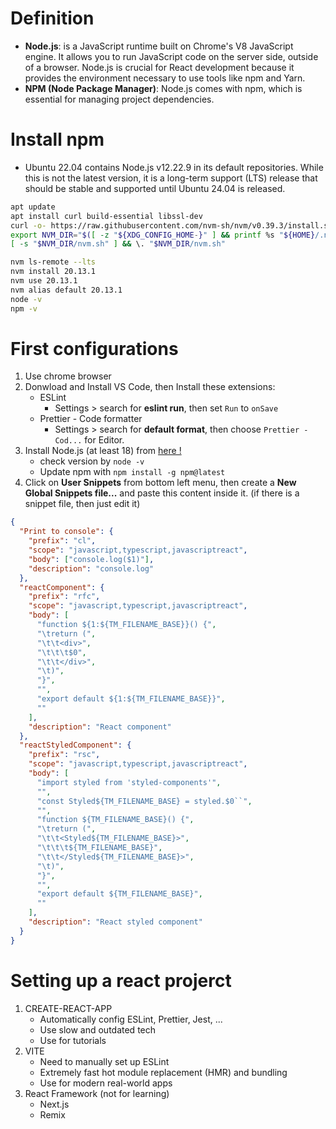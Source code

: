 # Definition
- **Node.js**: is a JavaScript runtime built on Chrome's V8 JavaScript engine. It allows you to run JavaScript code on the server side, outside of a browser. Node.js is crucial for React development because it provides the environment necessary to use tools like npm and Yarn.
- **NPM (Node Package Manager)**: Node.js comes with npm, which is essential for managing project dependencies.


# Install npm
- Ubuntu 22.04 contains Node.js v12.22.9 in its default repositories. While this is not the latest version, it is a long-term support (LTS) release that should be stable and supported until Ubuntu 24.04 is released.
```bash
apt update
apt install curl build-essential libssl-dev
curl -o- https://raw.githubusercontent.com/nvm-sh/nvm/v0.39.3/install.sh | bash
export NVM_DIR="$([ -z "${XDG_CONFIG_HOME-}" ] && printf %s "${HOME}/.nvm" || printf %s "${XDG_CONFIG_HOME}/nvm")"
[ -s "$NVM_DIR/nvm.sh" ] && \. "$NVM_DIR/nvm.sh"

nvm ls-remote --lts
nvm install 20.13.1
nvm use 20.13.1
nvm alias default 20.13.1
node -v
npm -v
```

# First configurations
1. Use chrome browser
2. Donwload and Install VS Code, then Install these extensions:
   - ESLint
     - Settings > search for **eslint run**, then set `Run` to `onSave`
   - Prettier - Code formatter
     - Settings > search for **default format**, then choose `Prettier - Cod...` for Editor.
3. Install Node.js (at least 18) from [here !](https://nodejs.org/en/)
   - check version by `node -v`
   - Update npm with `npm install -g npm@latest`
4. Click on **User Snippets** from bottom left menu, then create a **New Global Snippets file...** and paste this content inside it. (if there is a snippet file, then just edit it)

```json
{
  "Print to console": {
    "prefix": "cl",
    "scope": "javascript,typescript,javascriptreact",
    "body": ["console.log($1)"],
    "description": "console.log"
  },
  "reactComponent": {
    "prefix": "rfc",
    "scope": "javascript,typescript,javascriptreact",
    "body": [
      "function ${1:${TM_FILENAME_BASE}}() {",
      "\treturn (",
      "\t\t<div>",
      "\t\t\t$0",
      "\t\t</div>",
      "\t)",
      "}",
      "",
      "export default ${1:${TM_FILENAME_BASE}}",
      ""
    ],
    "description": "React component"
  },
  "reactStyledComponent": {
    "prefix": "rsc",
    "scope": "javascript,typescript,javascriptreact",
    "body": [
      "import styled from 'styled-components'",
      "",
      "const Styled${TM_FILENAME_BASE} = styled.$0``",
      "",
      "function ${TM_FILENAME_BASE}() {",
      "\treturn (",
      "\t\t<Styled${TM_FILENAME_BASE}>",
      "\t\t\t${TM_FILENAME_BASE}",
      "\t\t</Styled${TM_FILENAME_BASE}>",
      "\t)",
      "}",
      "",
      "export default ${TM_FILENAME_BASE}",
      ""
    ],
    "description": "React styled component"
  }
}
```

# Setting up a react projerct
1. CREATE-REACT-APP
   - Automatically config ESLint, Prettier, Jest, ...
   - Use slow and outdated tech
   - Use for tutorials
2. VITE
   - Need to manually set up ESLint
   - Extremely fast hot module replacement (HMR) and bundling
   - Use for modern real-world apps
3. React Framework (not for learning)
   - Next.js
   - Remix
